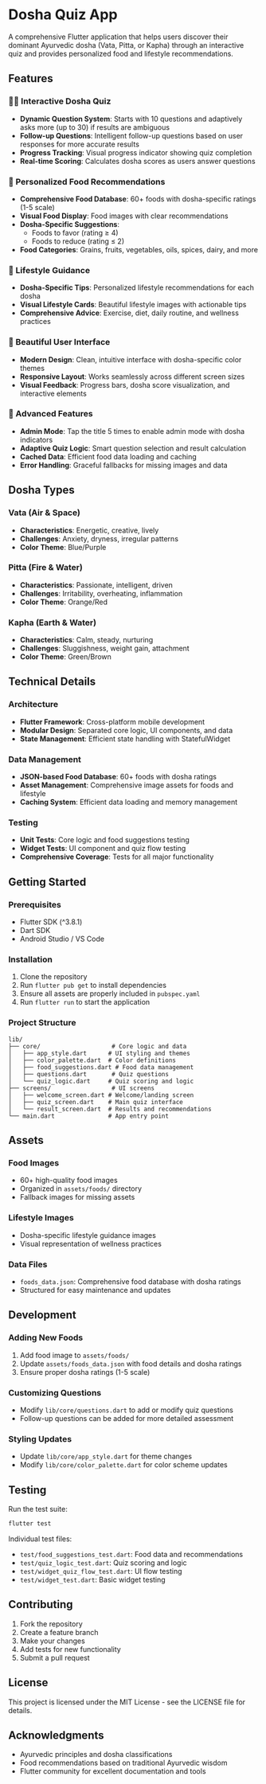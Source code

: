 # Dosha Quiz App

A comprehensive Flutter application that helps users discover their dominant Ayurvedic dosha (Vata, Pitta, or Kapha) through an interactive quiz and provides personalized food and lifestyle recommendations.

## Features

### 🧘‍♀️ Interactive Dosha Quiz
- **Dynamic Question System**: Starts with 10 questions and adaptively asks more (up to 30) if results are ambiguous
- **Follow-up Questions**: Intelligent follow-up questions based on user responses for more accurate results
- **Progress Tracking**: Visual progress indicator showing quiz completion
- **Real-time Scoring**: Calculates dosha scores as users answer questions

### 🍎 Personalized Food Recommendations
- **Comprehensive Food Database**: 60+ foods with dosha-specific ratings (1-5 scale)
- **Visual Food Display**: Food images with clear recommendations
- **Dosha-Specific Suggestions**: 
  - Foods to favor (rating ≥ 4)
  - Foods to reduce (rating ≤ 2)
- **Food Categories**: Grains, fruits, vegetables, oils, spices, dairy, and more

### 🌿 Lifestyle Guidance
- **Dosha-Specific Tips**: Personalized lifestyle recommendations for each dosha
- **Visual Lifestyle Cards**: Beautiful lifestyle images with actionable tips
- **Comprehensive Advice**: Exercise, diet, daily routine, and wellness practices

### 🎨 Beautiful User Interface
- **Modern Design**: Clean, intuitive interface with dosha-specific color themes
- **Responsive Layout**: Works seamlessly across different screen sizes
- **Visual Feedback**: Progress bars, dosha score visualization, and interactive elements

### 🔧 Advanced Features
- **Admin Mode**: Tap the title 5 times to enable admin mode with dosha indicators
- **Adaptive Quiz Logic**: Smart question selection and result calculation
- **Cached Data**: Efficient food data loading and caching
- **Error Handling**: Graceful fallbacks for missing images and data

## Dosha Types

### Vata (Air & Space)
- **Characteristics**: Energetic, creative, lively
- **Challenges**: Anxiety, dryness, irregular patterns
- **Color Theme**: Blue/Purple

### Pitta (Fire & Water)
- **Characteristics**: Passionate, intelligent, driven
- **Challenges**: Irritability, overheating, inflammation
- **Color Theme**: Orange/Red

### Kapha (Earth & Water)
- **Characteristics**: Calm, steady, nurturing
- **Challenges**: Sluggishness, weight gain, attachment
- **Color Theme**: Green/Brown

## Technical Details

### Architecture
- **Flutter Framework**: Cross-platform mobile development
- **Modular Design**: Separated core logic, UI components, and data
- **State Management**: Efficient state handling with StatefulWidget

### Data Management
- **JSON-based Food Database**: 60+ foods with dosha ratings
- **Asset Management**: Comprehensive image assets for foods and lifestyle
- **Caching System**: Efficient data loading and memory management

### Testing
- **Unit Tests**: Core logic and food suggestions testing
- **Widget Tests**: UI component and quiz flow testing
- **Comprehensive Coverage**: Tests for all major functionality

## Getting Started

### Prerequisites
- Flutter SDK (^3.8.1)
- Dart SDK
- Android Studio / VS Code

### Installation
1. Clone the repository
2. Run `flutter pub get` to install dependencies
3. Ensure all assets are properly included in `pubspec.yaml`
4. Run `flutter run` to start the application

### Project Structure
```
lib/
├── core/                    # Core logic and data
│   ├── app_style.dart      # UI styling and themes
│   ├── color_palette.dart  # Color definitions
│   ├── food_suggestions.dart # Food data management
│   ├── questions.dart       # Quiz questions
│   └── quiz_logic.dart     # Quiz scoring and logic
├── screens/                 # UI screens
│   ├── welcome_screen.dart # Welcome/landing screen
│   ├── quiz_screen.dart    # Main quiz interface
│   └── result_screen.dart  # Results and recommendations
└── main.dart               # App entry point
```

## Assets

### Food Images
- 60+ high-quality food images
- Organized in `assets/foods/` directory
- Fallback images for missing assets

### Lifestyle Images
- Dosha-specific lifestyle guidance images
- Visual representation of wellness practices

### Data Files
- `foods_data.json`: Comprehensive food database with dosha ratings
- Structured for easy maintenance and updates

## Development

### Adding New Foods
1. Add food image to `assets/foods/`
2. Update `assets/foods_data.json` with food details and dosha ratings
3. Ensure proper dosha ratings (1-5 scale)

### Customizing Questions
- Modify `lib/core/questions.dart` to add or modify quiz questions
- Follow-up questions can be added for more detailed assessment

### Styling Updates
- Update `lib/core/app_style.dart` for theme changes
- Modify `lib/core/color_palette.dart` for color scheme updates

## Testing

Run the test suite:
```bash
flutter test
```

Individual test files:
- `test/food_suggestions_test.dart`: Food data and recommendations
- `test/quiz_logic_test.dart`: Quiz scoring and logic
- `test/widget_quiz_flow_test.dart`: UI flow testing
- `test/widget_test.dart`: Basic widget testing

## Contributing

1. Fork the repository
2. Create a feature branch
3. Make your changes
4. Add tests for new functionality
5. Submit a pull request

## License

This project is licensed under the MIT License - see the LICENSE file for details.

## Acknowledgments

- Ayurvedic principles and dosha classifications
- Food recommendations based on traditional Ayurvedic wisdom
- Flutter community for excellent documentation and tools
